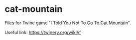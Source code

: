 # cat-mountain
Files for Twine game "I Told You Not To Go To Cat Mountain".

Useful link:
https://twinery.org/wiki/if
